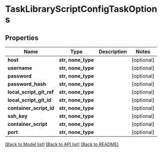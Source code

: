 # TaskLibraryScriptConfigTaskOptions


## Properties
Name | Type | Description | Notes
------------ | ------------- | ------------- | -------------
**host** | **str, none_type** |  | [optional] 
**username** | **str, none_type** |  | [optional] 
**password** | **str, none_type** |  | [optional] 
**password_hash** | **str, none_type** |  | [optional] 
**local_script_git_ref** | **str, none_type** |  | [optional] 
**local_script_git_id** | **str, none_type** |  | [optional] 
**container_script_id** | **str, none_type** |  | [optional] 
**ssh_key** | **str, none_type** |  | [optional] 
**container_script** | **str, none_type** |  | [optional] 
**port** | **str, none_type** |  | [optional] 

[[Back to Model list]](../README.md#documentation-for-models) [[Back to API list]](../README.md#documentation-for-api-endpoints) [[Back to README]](../README.md)


